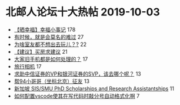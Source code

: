 # 北邮人论坛十大热帖 2019-10-03

- [【晒幸福】幸福小事记](https://bbs.byr.cn/article/Feeling/3123589) 178
- [有时候，就是会莫名的难过](https://bbs.byr.cn/article/Picture/3249046) 27
- [为啥室友都不想出去玩儿？?](https://bbs.byr.cn/article/Talking/6152524) 22
- [【建议】买房求建议](https://bbs.byr.cn/article/Home/120869) 21
- [大家旧手机都是如何处理的？](https://bbs.byr.cn/article/DigiLife/309085) 17
- [旅行相机](https://bbs.byr.cn/article/Photo/268278) 17
- [求助中信证券的VP和银河证券的SVP，该去哪个呢？](https://bbs.byr.cn/article/WorkLife/1130315) 13
- [帮94小哥哥（坐标北京）征友](https://bbs.byr.cn/article/Friends/1938184) 13
- [新加坡 SIS/SMU PhD Scholarships and Research Assistantships](https://bbs.byr.cn/article/GoAbroad/366792) 11
- [如何配置vscode使其在写代码时敲分号自动格式化啊](https://bbs.byr.cn/article/CPP/99504) 7


